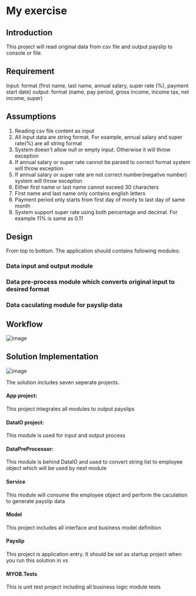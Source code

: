 # My exercise
## Introduction 
This project will read original data from csv file and output payslip to console or file.

## Requirement
Input: format (first name, last name, annual salary, super rate (%), payment start date)
output: format (name, pay period, gross income, income tax, net income, super)

## Assumptions
1. Reading csv file content as input
2. All input data are string format. For example, annual salary and super rate(%) are all string format
3. System doesn't allow null or empty input. Otherwise it will throw exception
4. If annual salary or super rate cannot be parsed to correct format system will throw exception
5. If annual salary or super rate are not correct number(negative number) system will throw exception
6. Either first name or last name cannot exceed 30 characters
7. First name and last name only contains english letters
8. Payment period only starts from first day of monty to last day of same month
9. System support super rate using both percentage and decimal. For example 11% is same as 0.11

## Design
From top to bottom.
The application should contains following modules:
### Data input and output module
### Data pre-process module which converts original input to desired format
### Data caculating module for payslip data

## Workflow
![image](https://user-images.githubusercontent.com/38408398/49339513-d511ac80-f697-11e8-88ab-6bc08b715448.png)

## Solution Implementation
![image](https://user-images.githubusercontent.com/38408398/49339086-3b470100-f691-11e8-997e-98ebaadadd47.png)

The solution includes seven seperate projects.
#### App project:
This project integrates all modules to output payslips
#### DataIO project:
This module is used for input and output process
#### DataPreProcessor:
This module is behind DataIO and used to convert string list to employee object which will be used by next module
#### Service
This module will consume the employee object and perform the caculation to generate payslip data
#### Model
This project includes all interface and business model definition
#### Payslip
This project is application entry. It should be set as startup project when you run this solution in vs
#### MYOB.Tests
This is unit test project including all business logic module tests

